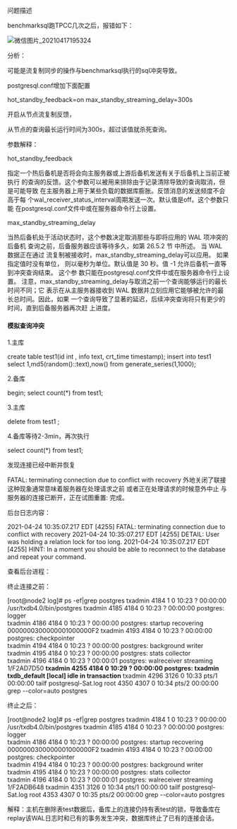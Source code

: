 

问题描述

benchmarksql跑TPCC几次之后，报错如下：



![微信图片_20210417195324](F:\学习笔记\postgresql\pg\postgresql\PG流复制总结\微信图片_20210417195324.jpg)



分析：

可能是流复制同步的操作与benchmarksql执行的sql冲突导致。

postgresql.conf增加下面配置

hot_standby_feedback=on
max_standby_streaming_delay=300s

开启从节点流复制反馈，

从节点的查询最长运行时间为300s，超过该值就杀死查询。





参数解释：

hot_standby_feedback

  指定一个热后备机是否将会向主服务器或上游后备机发送有关于后备机上当前正被执行
的查询的反馈。这个参数可以被用来排除由于记录清除导致的查询取消，但是可能导致
在主服务器上用于某些负载的数据库膨胀。反馈消息的发送频度不会高于每
个wal_receiver_status_interval周期发送一次。默认值是off。这个参数只能
在postgresql.conf文件中或在服务器命令行上设置。  

max_standby_streaming_delay

  当热后备机处于活动状态时，这个参数决定取消那些与即将应用的 WAL 项冲突的后备机
查询之前，后备服务器应该等待多久，如第 26.5.2 节 中所述。 当 WAL 数据正在通过
流复制被接收时，max_standby_streaming_delay可以应用。 如果指定值时没有单位，
则以毫秒为单位。默认值是 30 秒。值 -1 允许后备机一直等到冲突查询结束。 这个参
数只能在postgresql.conf文件中或在服务器命令行上设置。
注意，max_standby_streaming_delay与取消之前一个查询能够运行的最长时间不同；它
表示在从主服务器接收到 WAL 数据并立刻应用它能够被允许的最长总时间。因此，如果
一个查询导致了显著的延迟，后续冲突查询将只有更少的时间，直到后备服务器再次赶
上进度。



#### 模拟查询冲突



1.主库

create table test1(id int , info text, crt_time timestamp);
insert into test1 select 1,md5(random()::text),now() from generate_series(1,1000);

2.备库

begin;
select count(*) from test1;

3.主库

delete from test1 ;

4.备库等待2-3min，再次执行

select count(*) from test1;

发现连接已经中断并恢复

FATAL:  terminating connection due to conflict with recovery
外地关闭了联接
	这种现象通常意味着服务器在处理请求之前
或者正在处理请求的时候意外中止
与服务器的连接已断开，正在试图重置: 完成。

后台日志内容：

2021-04-24 10:35:07.217 EDT [4255] FATAL:  terminating connection due to conflict with recovery
2021-04-24 10:35:07.217 EDT [4255] DETAIL:  User was holding a relation lock for too long.
2021-04-24 10:35:07.217 EDT [4255] HINT:  In a moment you should be able to reconnect to the database and repeat your command.



查看后台进程：

终止连接之前：

[root@node2 log]# ps -ef|grep postgres
txadmin   4184     1  0 10:23 ?        00:00:00 /usr/txdb4.0/bin/postgres
txadmin   4185  4184  0 10:23 ?        00:00:00 postgres: logger   
txadmin   4186  4184  0 10:23 ?        00:00:00 postgres: startup   recovering 0000000300000001000000F2
txadmin   4193  4184  0 10:23 ?        00:00:00 postgres: checkpointer   
txadmin   4194  4184  0 10:23 ?        00:00:00 postgres: background writer  
txadmin   4195  4184  0 10:23 ?        00:00:00 postgres: stats collector  
txadmin   4196  4184  0 10:23 ?        00:00:01 postgres: walreceiver   streaming 1/F2AD7D50
**txadmin   4255  4184  0 10:29 ?        00:00:00 postgres: txadmin txdb_default [local] idle in transaction**
txadmin   4296  3126  0 10:33 pts/1    00:00:00 tailf postgresql-Sat.log
root      4350  4307  0 10:34 pts/2    00:00:00 grep --color=auto postgres

终止之后：

[root@node2 log]# ps -ef|grep postgres
txadmin   4184     1  0 10:23 ?        00:00:00 /usr/txdb4.0/bin/postgres
txadmin   4185  4184  0 10:23 ?        00:00:00 postgres: logger   
txadmin   4186  4184  0 10:23 ?        00:00:00 postgres: startup   recovering 0000000300000001000000F2
txadmin   4193  4184  0 10:23 ?        00:00:00 postgres: checkpointer   
txadmin   4194  4184  0 10:23 ?        00:00:00 postgres: background writer  
txadmin   4195  4184  0 10:23 ?        00:00:00 postgres: stats collector  
txadmin   4196  4184  0 10:23 ?        00:00:01 postgres: walreceiver   streaming 1/F2ADB648
txadmin   4351  3126  0 10:34 pts/1    00:00:00 tailf postgresql-Sat.log
root      4353  4307  0 10:35 pts/2    00:00:00 grep --color=auto postgres



解释：主机在删除表test数据后，备库上的连接仍持有表test的锁，导致备库在replay该WAL日志时和已有的事务发生冲突，数据库终止了已有的连接会话。